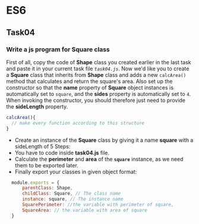 # ES6
## Task04
### Write a js program for Square class
First of all, copy the code of **Shape** class you created earlier in the last task and paste it 
in your current task file *`task04.js`*. 
Now we'd like you to create a **Square** class that inherits from **Shape** class and adds a new `calcArea()`
 method that calculates and return the square's area. 
 Also set up the constructor so that the **name** property of **Square** object instances is automatically set to `square`, 
 and the **sides** property is automatically set to `4`. 
 When invoking the constructor, you should therefore just need to provide the **sideLength** property.
```js
calcArea(){
  // make every function according to this structure
}
```
* Create an instance of the **Square** class by giving it a name **square** with a sideLength of 5
Steps:
* You have to code inside **task04.js** file.
* Calculate the **perimeter** and **area** of the **`square`** instance, as we need them to be exported later.
* Finally export your classes in given object format:

```js
  module.exports = {
      parentClass: Shape,
      childClass: Square, // The class name
      instance: square, // The instance name
      SquarePerimeter: //the variable with perimeter of square,
      SquareArea: // the variable with area of square
  }
  ```
